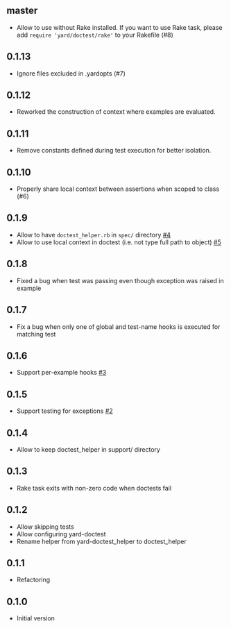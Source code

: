 ## master

* Allow to use without Rake installed. If you want to use Rake task, please add
  `require 'yard/doctest/rake'` to your Rakefile (#8)

## 0.1.13

* Ignore files excluded in .yardopts (#7)

## 0.1.12

* Reworked the construction of context where examples are evaluated.

## 0.1.11

* Remove constants defined during test execution for better isolation.

## 0.1.10

* Properly share local context between assertions when scoped to class (#6)

## 0.1.9

* Allow to have `doctest_helper.rb` in `spec/` directory [#4](https://github.com/p0deje/yard-doctest/pull/4)
* Allow to use local context in doctest (i.e. not type full path to object) [#5](https://github.com/p0deje/yard-doctest/pull/5)

## 0.1.8

* Fixed a bug when test was passing even though exception was raised in example

## 0.1.7

* Fix a bug when only one of global and test-name hooks is executed for matching test

## 0.1.6

* Support per-example hooks [#3](https://github.com/p0deje/yard-doctest/pull/3)

## 0.1.5

* Support testing for exceptions [#2](https://github.com/p0deje/yard-doctest/pull/2)

## 0.1.4

* Allow to keep doctest_helper in support/ directory

## 0.1.3

* Rake task exits with non-zero code when doctests fail

## 0.1.2

* Allow skipping tests
* Allow configuring yard-doctest
* Rename helper from yard-doctest_helper to doctest_helper

## 0.1.1

* Refactoring

## 0.1.0

* Initial version

